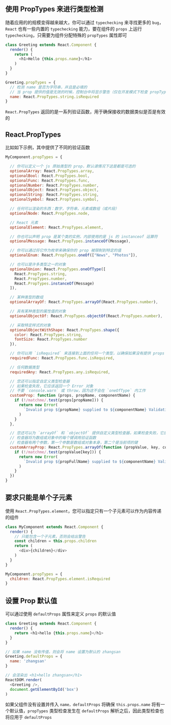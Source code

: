 ## 使用 PropTypes 来进行类型检测

随着应用的的规模变得越来越大，你可以通过 `typechecking` 来寻找更多的 `bug`，`React` 也有一些内置的 `typechecking` 能力，要在组件的 `props` 上运行 `typechecking`，只需要为组件分配特殊的 `propTypes` 属性即可

```js
class Greeting extends React.Component {
  render() {
    return (
      <h1>Hello {this.props.name}</h1>
    )
  }
}

Greeting.propTypes = {
  // 检测 name 是否为字符串，并且是必填的
  // 当 prop 提供的值是无效的时候，控制台中将显示警告（仅在开发模式下检查 propTypes）
  name: React.PropTypes.string.isRequired
}
```

`React.PropTypes` 返回的是一系列验证函数，用于确保接收的数据类似是否是有效的


## React.PropTypes

比如如下示例，其中提供了不同的验证函数

```js
MyComponent.propTypes = {

  // 你可以定义一个 js 原始类型的 prop，默认请情况下这是都是可选的
  optionalArray: React.PropTypes.array,
  optionalBool: React.PropTypes.bool,
  optionalFunc: React.PropTypes.func,
  optionalNumber: React.PropTypes.number,
  optionalObject: React.PropTypes.object,
  optionalString: React.PropTypes.string,
  optionalSymbol: React.PropTypes.symbol,

  // 任何可以渲染的东西：数字，字符串，元素或数组（或片段）
  optionalNode: React.PropTypes.node,

  // React 元素
  optionalElement: React.PropTypes.element,

  // 你也可以声明 prop 是某个类的实例，内部使用的是 js 的 instanceof 运算符
  optionalMessage: React.PropTypes.instanceOf(Message),

  // 你可以通过将它作为枚举来确保你的 prop 被限制到特定的值
  optionalEnum: React.PropTypes.oneOf(["News", "Photos"]),

  // 也可以是许多类型之一的对象
  optionalUnion: React.PropTypes.oneOfType([
    React.PropTypes.string,
    React.PropTypes.number,
    React.PropTypes.instanceOf(Message)
  ]),

  // 某种类型的数组
  optionalArrayOf: React.PropTypes.arrayOf(React.PropTypes.number),

  // 具有某种类型的属性值的对象
  optionalObjectOf: React.PropTypes.objectOf(React.PropTypes.number),

  // 采取特定样式的对象
  optionalObjectWithShape: React.PropTypes.shape({
    color: React.PropTypes.string,
    fontSize: React.PropTypes.number
  }),

  // 你可以用 `isRequired` 来连接到上面的任何一个类型，以确保如果没有提供 props 的话会显示一个警告
  requiredFunc: React.PropTypes.func.isRequired,

  // 任何数据类型
  requiredAny: React.PropTypes.any.isRequired,

  // 您还可以指定自定义类型检查器
  // 如果检查失败，它应该返回一个 Error 对象
  // 不要 `console.warn` 或 throw，因为这不会在 `oneOfType` 内工作
  customProp: function (props, propName, componentName) {
    if (!/matchme/.test(props[propName])) {
      return new Error(
        `Invalid prop ${propName} supplied to ${componentName} Validation failed.`
      )
    }
  },

  // 您还可以为 `arrayOf` 和 `objectOf` 提供自定义类型检查器，如果检查失败，它应该返回一个 Error 对象
  // 检查器将为数组或对象中的每个键调用验证函数
  // 检查器有两个参数，第一个参数是数组或对象本身，第二个是当前项的键
  customArrayProp: React.PropTypes.arrayOf(function (propValue, key, componentName, location, propFullName) {
    if (!/matchme/.test(propValue[key])) {
      return new Error(
        `Invalid prop ${propFullName} supplied to ${componentName} Validation failed.`
      )
    }
  })
}
```

## 要求只能是单个子元素

使用 `React.PropTypes.element`，您可以指定只有一个子元素可以作为内容传递的组件

```js
class MyComponent extends React.Component {
  render() {
    // 只能包含一个子元素，否则会给出警告
    const children = this.props.children
    return (
      <div>{children}</div>
    )
  }
}

MyComponent.propTypes = {
  children: React.PropTypes.element.isRequired
}
```


## 设置 Prop 默认值

可以通过使用 `defaultProps` 属性来定义 `props` 的默认值

```js
class Greeting extends React.Component {
  render() {
    return <h1>hello {this.props.name}</h1>
  }
}

// 如果 name 没有传值，则会将 name 设置为默认的 zhangsan
Greeting.defaultProps = {
  name: 'zhangsan'
}

// 会渲染出 <h1>hello zhangsan</h1>
ReactDOM.render(
  <Greeting />,
  document.getElementById('box')
)
```

如果父组件没有设置并传入 `name，defaultProps` 将确保 `this.props.name` 将有一个默认值，`propTypes` 类型检查发生在 `defaultProps` 解析之后，因此类型检查也将应用于 `defaultProps`
